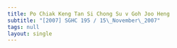 ```yaml
---
title: Po Chiak Keng Tan Si Chong Su v Goh Joo Heng
subtitle: "[2007] SGHC 195 / 15\_November\_2007"
tags: null
layout: single
---
```


